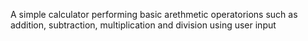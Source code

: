 A simple calculator performing basic arethmetic operatorions such as addition, subtraction, multiplication and division using user input
